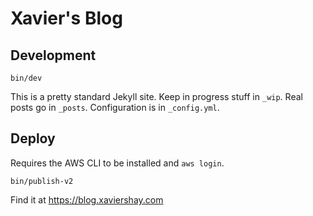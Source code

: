 # Xavier's Blog

## Development

    bin/dev

This is a pretty standard Jekyll site. Keep in progress stuff in `_wip`. Real
posts go in `_posts`. Configuration is in `_config.yml`.

## Deploy

Requires the AWS CLI to be installed and `aws login`.

    bin/publish-v2

Find it at https://blog.xaviershay.com
